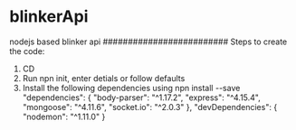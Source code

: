 # blinkerApi
nodejs based blinker api
#########################
Steps to create the code:
1. CD <Project Directory>
2. Run npn init, enter detials or follow defaults
3. Install the following dependencies using npn install <dependency> --save
"dependencies": {
    "body-parser": "^1.17.2",
    "express": "^4.15.4",
    "mongoose": "^4.11.6",
    "socket.io": "^2.0.3"
  },
  "devDependencies": {
    "nodemon": "^1.11.0"
  }
  
  

